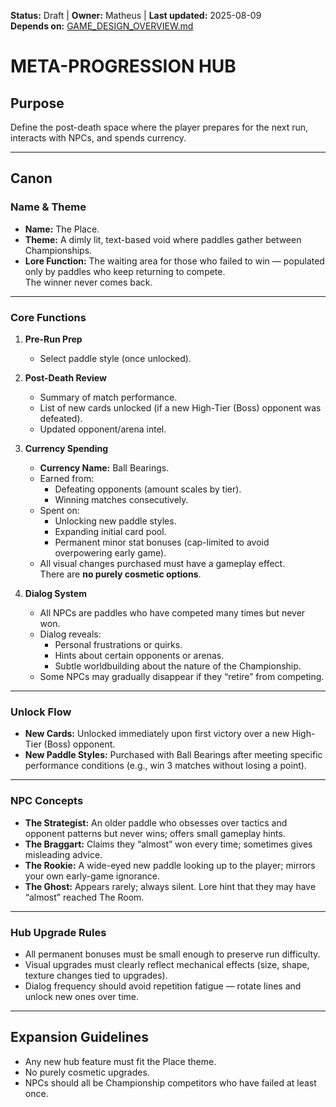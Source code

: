 <!-- AI-DIRECTIVE: Single source of truth. Keep this file self-contained.
If changing hub mechanics, update GAME_DESIGN_OVERVIEW.md and ROADMAP.md references.
Never invent new hub features not listed here without adding them to this file. -->

**Status:** Draft | **Owner:** Matheus | **Last updated:** 2025-08-09  
**Depends on:** [GAME_DESIGN_OVERVIEW.md](./GAME_DESIGN_OVERVIEW.md)

# META-PROGRESSION HUB

## Purpose
Define the post-death space where the player prepares for the next run, interacts with NPCs, and spends currency.

---

## Canon

### Name & Theme
- **Name:** The Place.
- **Theme:** A dimly lit, text-based void where paddles gather between Championships.
- **Lore Function:** The waiting area for those who failed to win — populated only by paddles who keep returning to compete.  
  The winner never comes back.

---

### Core Functions
1. **Pre-Run Prep**
   - Select paddle style (once unlocked).

2. **Post-Death Review**
   - Summary of match performance.
   - List of new cards unlocked (if a new High-Tier (Boss) opponent was defeated).
   - Updated opponent/arena intel.

3. **Currency Spending**
   - **Currency Name:** Ball Bearings.
   - Earned from:
     - Defeating opponents (amount scales by tier).
     - Winning matches consecutively.
   - Spent on:
     - Unlocking new paddle styles.
     - Expanding initial card pool.
     - Permanent minor stat bonuses (cap-limited to avoid overpowering early game).
   - All visual changes purchased must have a gameplay effect.  
     There are **no purely cosmetic options**.

4. **Dialog System**
   - All NPCs are paddles who have competed many times but never won.
   - Dialog reveals:
     - Personal frustrations or quirks.
     - Hints about certain opponents or arenas.
     - Subtle worldbuilding about the nature of the Championship.
   - Some NPCs may gradually disappear if they “retire” from competing.

---

### Unlock Flow
- **New Cards:** Unlocked immediately upon first victory over a new High-Tier (Boss) opponent.
- **New Paddle Styles:** Purchased with Ball Bearings after meeting specific performance conditions (e.g., win 3 matches without losing a point).

---

### NPC Concepts
- **The Strategist:** An older paddle who obsesses over tactics and opponent patterns but never wins; offers small gameplay hints.
- **The Braggart:** Claims they “almost” won every time; sometimes gives misleading advice.
- **The Rookie:** A wide-eyed new paddle looking up to the player; mirrors your own early-game ignorance.
- **The Ghost:** Appears rarely; always silent. Lore hint that they may have “almost” reached The Room.

---

### Hub Upgrade Rules
- All permanent bonuses must be small enough to preserve run difficulty.
- Visual upgrades must clearly reflect mechanical effects (size, shape, texture changes tied to upgrades).
- Dialog frequency should avoid repetition fatigue — rotate lines and unlock new ones over time.

---

## Expansion Guidelines
- Any new hub feature must fit the Place theme.
- No purely cosmetic upgrades.
- NPCs should all be Championship competitors who have failed at least once.
